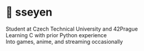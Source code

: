 # 👾 sseyen
Student at Czech Technical University and 42Prague<br>Learning C with prior Python experience<br>Into games, anime, and streaming occasionally
